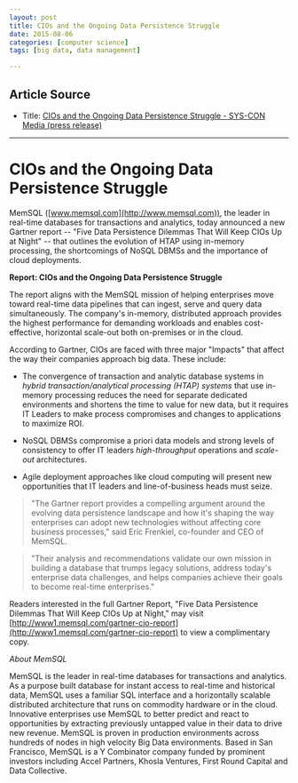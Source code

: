 ```yaml
---
layout: post
title: CIOs and the Ongoing Data Persistence Struggle
date: 2015-08-06
categories: [computer science]
tags: [big data, data management]

---
```


## Article Source
* Title: [CIOs and the Ongoing Data Persistence Struggle - SYS-CON Media (press release)](http://news.sys-con.com/node/3369125)

---

# CIOs and the Ongoing Data Persistence Struggle

MemSQL ([www.memsql.com](http://www.memsql.com)), the leader in real-time databases for transactions and analytics, today announced a new Gartner report -- "Five Data Persistence Dilemmas That Will Keep CIOs Up at Night" -- that outlines the evolution of HTAP using in-memory processing, the shortcomings of NoSQL DBMSs and the importance of cloud deployments.

**Report: CIOs and the Ongoing Data Persistence Struggle** 

The report aligns with the MemSQL mission of helping enterprises move toward real-time data pipelines that can ingest, serve and query data simultaneously. The company's in-memory, distributed approach provides the highest performance for demanding workloads and enables cost-effective, horizontal scale-out both on-premises or in the cloud.

According to Gartner, CIOs are faced with three major "Impacts" that affect the way their companies approach big data. These include:

* The convergence of transaction and analytic database systems in *hybrid transaction/analytical processing (HTAP) systems* that use in-memory processing reduces the need for separate dedicated environments and shortens the time to value for new data, but it requires IT Leaders to make process compromises and changes to applications to maximize ROI.


* NoSQL DBMSs compromise a priori data models and strong levels of consistency to offer IT leaders *high-throughput* operations and *scale-out* architectures.


* Agile deployment approaches like cloud computing will present new opportunities that IT leaders and line-of-business heads must seize.


> "The Gartner report provides a compelling argument around the evolving data persistence landscape and how it's shaping the way enterprises can adopt new technologies without affecting core business processes," said Eric Frenkiel, co-founder and CEO of MemSQL. 

> "Their analysis and recommendations validate our own mission in building a database that trumps legacy solutions, address today's enterprise data challenges, and helps companies achieve their goals to become real-time enterprises."

Readers interested in the full Gartner Report, "Five Data Persistence Dilemmas That Will Keep CIOs Up at Night," may visit [http://www1.memsql.com/gartner-cio-report](http://www1.memsql.com/gartner-cio-report) to view a complimentary copy.

*About MemSQL*

MemSQL is the leader in real-time databases for transactions and analytics. As a purpose built database for instant access to real-time and historical data, MemSQL uses a familiar SQL interface and a horizontally scalable distributed architecture that runs on commodity hardware or in the cloud. Innovative enterprises use MemSQL to better predict and react to opportunities by extracting previously untapped value in their data to drive new revenue. MemSQL is proven in production environments across hundreds of nodes in high velocity Big Data environments. Based in San Francisco, MemSQL is a Y Combinator company funded by prominent investors including Accel Partners, Khosla Ventures, First Round Capital and Data Collective. 